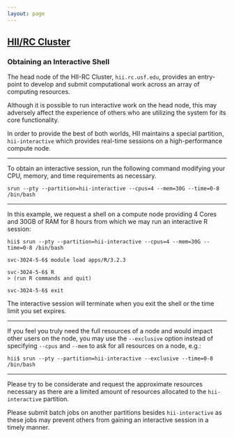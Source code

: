 ```yaml
---
layout: page
---
```


## [HII/RC Cluster](../hii-rc.html)

### Obtaining an Interactive Shell

The head node of the HII-RC Cluster, `hii.rc.usf.edu`, provides an entry-point to develop and submit
computational work across an array of computing resources.

Although it is possible to run interactive work on the head node, this may adversely affect the experience of others
who are utilizing the system for its core functionality.

In order to provide the best of both worlds, HII maintains a special partition,
`hii-interactive` which provides real-time sessions on a high-performance compute node.

---

To obtain an interactive session, run the following command modifying your CPU, memory, and time requirements as necessary.

```
srun --pty --partition=hii-interactive --cpus=4 --mem=30G --time=0-8 /bin/bash
```

---

In this example, we request a shell on a compute node providing
4 Cores and 30GB of RAM for 8 hours from which we may run an interactive R session:

```
hii$ srun --pty --partition=hii-interactive --cpus=4 --mem=30G --time=0-8 /bin/bash

svc-3024-5-6$ module load apps/R/3.2.3

svc-3024-5-6$ R
> (run R commands and quit)

svc-3024-5-6$ exit
```

The interactive session will terminate when you exit the shell or the time limit you set expires.

---

If you feel you truly need the full resources of a node and would impact other users on the node,
you may use the `--exclusive` option instead of specifying `--cpus` and `--mem` to ask for all resources on
a node, e.g.:

```
hii$ srun --pty --partition=hii-interactive --exclusive --time=0-8 /bin/bash
```


---

Please try to be considerate and request the approximate resources necessary
as there are a limited amount of resources allocated to the `hii-interactive` partition.

Please submit batch jobs on another partitions besides `hii-interactive` as these jobs may
prevent others from gaining an interactive session in a timely manner.

